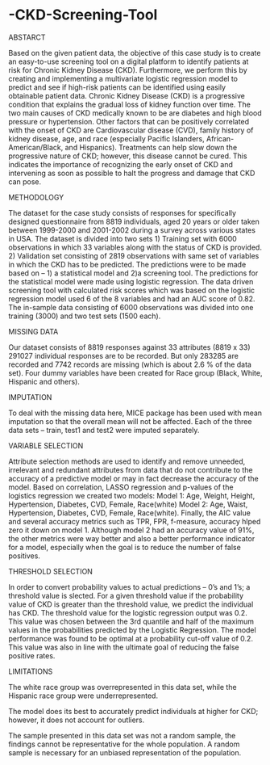 # -CKD-Screening-Tool
ABSTARCT

Based on the given patient data, the objective of this case study is to create an easy-to-use screening tool on a digital platform to identify patients at risk for Chronic Kidney Disease (CKD). Furthermore, we perform this by creating and implementing a multivariate logistic regression model to predict and see if high-risk patients can be identified using easily obtainable patient data. 
Chronic Kidney Disease (CKD) is a progressive condition that explains the gradual loss of kidney function over time. The two main causes of CKD medically known to be are diabetes and high blood pressure or hypertension. Other factors that can be positively correlated with the onset of CKD are Cardiovascular disease (CVD), family history of kidney disease, age, and race (especially Pacific Islanders, African-American/Black, and Hispanics). Treatments can help slow down the progressive nature of CKD; however, this disease cannot be cured. This indicates the importance of recognizing the early onset of CKD and intervening as soon as possible to halt the progress and damage that CKD can pose. 

METHODOLOGY

The dataset for the case study consists of responses for specifically designed questionnaire from 8819 individuals, aged 20 years or older taken between 1999-2000 and 2001-2002 during a survey across various states in USA. The dataset is divided into two sets 1) Training set with 6000 observations in which 33 variables along with the status of CKD is provided. 2) Validation set consisting of 2819 observations with same set of variables in which the CKD has to be predicted. The predictions were to be made based on – 1) a statistical model and  2)a screening tool. The predictions for the statistical model were made using logistic regression. The data driven screening tool with calculated risk scores which was based on the logistic regression model used 6 of the 8 variables and had an AUC score of 0.82.
The in-sample data consisting of 6000 observations was divided into one training (3000) and two test sets (1500 each). 

MISSING DATA

Our dataset consists of 8819 responses against 33 attributes (8819 x 33) 291027 individual responses are to be recorded. But only 283285 are recorded and 7742 records are missing (which is about 2.6 % of the data set). Four dummy variables have been created for Race group (Black, White, Hispanic and others).

IMPUTATION

To deal with the missing data here, MICE package has been used with mean imputation so that the overall mean will not be affected. Each of the three data sets – train, test1 and test2 were imputed separately.

VARIABLE SELECTION

Attribute selection methods are used to identify and remove unneeded, irrelevant and redundant attributes from data that do not contribute to the accuracy of a predictive model or may in fact decrease the accuracy of the model. 
Based on correlation, LASSO regression and p-values of the logistics regression we created two models:
Model 1: Age, Weight, Height, Hypertension, Diabetes, CVD, Female, Race(white) 
Model 2: Age, Waist, Hypertension, Diabetes, CVD, Female, Race(white). 
Finally, the AIC value and several accuracy metrics such as TPR, FPR, f-measure, accuracy hlped zero it down on model 1. Although model 2 had an accuracy value of 91%, the other metrics were way better and also a better performance indicator for a model, especially when the goal is to reduce the number of false positives.

THRESHOLD SELECTION

In order to convert probability values to actual predictions – 0’s and 1’s; a threshold value is slected. For a given threshold value if the probability value of CKD is greater than the threshold value, we predict the individual has CKD.
The threshold value for the logistic regression output was 0.2. This value was chosen between the 3rd quantile and half of the maximum values in the probabilities predicted by the Logistic Regression. The model performance was found to be optimal at a probability cut-off value of 0.2. This value was also in line with the ultimate goal of reducing the false positive rates.

LIMITATIONS

The white race group was overrepresented in this data set, while the Hispanic race group were underrepresented.

The model does its best to accurately predict individuals at higher for CKD; however, it does not account for outliers.

The sample presented in this data set was not a random sample, the findings cannot be representative for the whole population. A random sample is necessary for an unbiased representation of the population.


 



